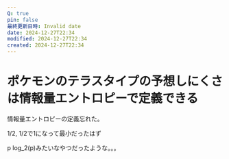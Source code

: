 ```yaml
---
Q: true
pin: false
最終更新日時: Invalid date
date: 2024-12-27T22:34
modified: 2024-12-27T22:34
created: 2024-12-27T22:34
---
```

# ポケモンのテラスタイプの予想しにくさは情報量エントロピーで定義できる

情報量エントロピーの定義忘れた。

1/2, 1/2で1になって最小だったはず

p log_2(p)みたいなやつだったような。。。